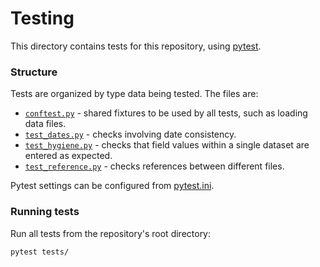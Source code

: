 # Testing
This directory contains tests for this repository, using [pytest](https://docs.pytest.org/en/stable/). 

### Structure
Tests are organized by type data being tested. The files are:
- [`conftest.py`](conftest.py) - shared fixtures to be used by all tests, such as loading data files.
- [`test_dates.py`](test_dates.py) - checks involving date consistency.
- [`test_hygiene.py`](test_hygiene.py) - checks that field values within a single dataset are entered as expected.
- [`test_reference.py`](test_references.py) - checks references between different files.

Pytest settings can be configured from [pytest.ini](../pytest.ini).

### Running tests
Run all tests from the repository's root directory:
```bash
pytest tests/
```
